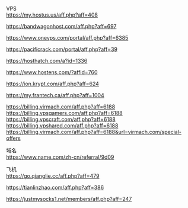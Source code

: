 VPS  
https://my.hostus.us/aff.php?aff=408

https://bandwagonhost.com/aff.php?aff=697

https://www.onevps.com/portal/aff.php?aff=6385

https://pacificrack.com/portal/aff.php?aff=39

https://hosthatch.com/a?id=1336

https://www.hostens.com/?affid=760

https://ion.krypt.com/aff.php?aff=624

https://my.frantech.ca/aff.php?aff=1004

https://billing.virmach.com/aff.php?aff=6188   
https://billing.vpsgamers.com/aff.php?aff=6188   
https://billing.vpscraft.com/aff.php?aff=6188   
https://billing.vpshared.com/aff.php?aff=6188   
https://billing.virmach.com/aff.php?aff=6188&url=virmach.com/special-offers   

域名  
https://www.name.com/zh-cn/referral/9d09

飞机   
https://go.qianglie.cc/aff.php?aff=479

https://tianlinzhao.com/aff.php?aff=386

https://justmysocks1.net/members/aff.php?aff=247
